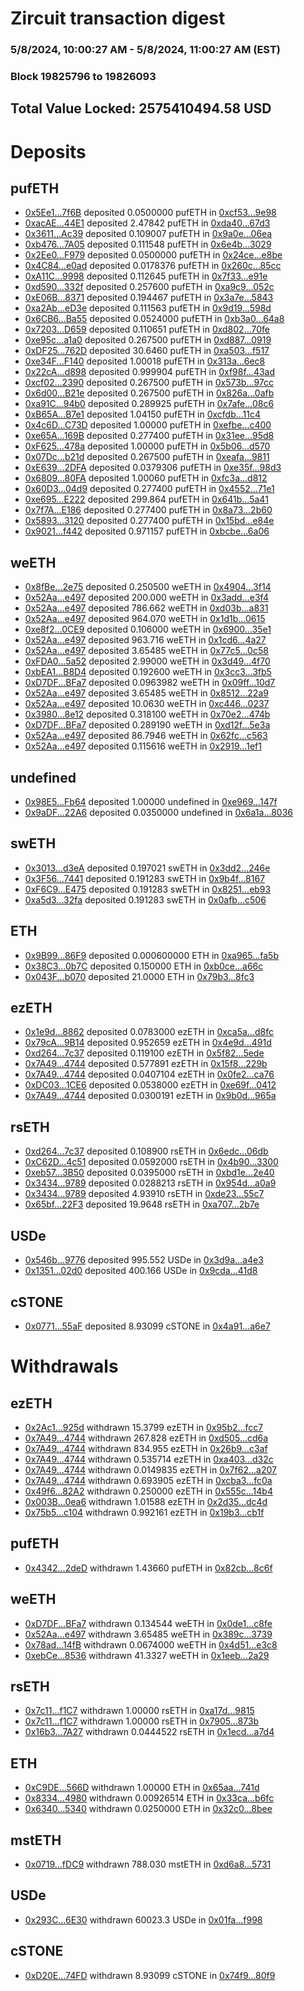 # Zircuit transaction digest
### 5/8/2024, 10:00:27 AM - 5/8/2024, 11:00:27 AM (EST)
### Block 19825796 to 19826093

## Total Value Locked: 2575410494.58 USD

# Deposits
## pufETH
- [0x5Ee1...7f6B](https://etherscan.io/address/0x5Ee14FD519fecBbC603dA628fae852C1DBd27f6B) deposited 0.0500000 pufETH in [0xcf53...9e98](https://etherscan.io/tx/0x5Ee14FD519fecBbC603dA628fae852C1DBd27f6B)
- [0xacAE...44E1](https://etherscan.io/address/0xacAE6c8961d72e013fe1ab85182dE62c487844E1) deposited 2.47842 pufETH in [0xda40...67d3](https://etherscan.io/tx/0xacAE6c8961d72e013fe1ab85182dE62c487844E1)
- [0x3611...Ac39](https://etherscan.io/address/0x36112Ab2274fa95C1938A9E3DA8944a5a4f4Ac39) deposited 0.109007 pufETH in [0x9a0e...06ea](https://etherscan.io/tx/0x36112Ab2274fa95C1938A9E3DA8944a5a4f4Ac39)
- [0xb476...7A05](https://etherscan.io/address/0xb4762488A9ABc78D29C28a1D3020cc478CDB7A05) deposited 0.111548 pufETH in [0x6e4b...3029](https://etherscan.io/tx/0xb4762488A9ABc78D29C28a1D3020cc478CDB7A05)
- [0x2Ee0...F979](https://etherscan.io/address/0x2Ee02812Daa35F772405Ca47EEa14D8C1099F979) deposited 0.0500000 pufETH in [0x24ce...e8be](https://etherscan.io/tx/0x2Ee02812Daa35F772405Ca47EEa14D8C1099F979)
- [0x4C84...e0ad](https://etherscan.io/address/0x4C847c613be7a1834e75981F970E041156AEe0ad) deposited 0.0178376 pufETH in [0x260c...85cc](https://etherscan.io/tx/0x4C847c613be7a1834e75981F970E041156AEe0ad)
- [0xA11C...9998](https://etherscan.io/address/0xA11C5fAaF4Dc6E559E039aDf4422e1C9Cfd59998) deposited 0.112645 pufETH in [0x7f33...e91e](https://etherscan.io/tx/0xA11C5fAaF4Dc6E559E039aDf4422e1C9Cfd59998)
- [0xd590...332f](https://etherscan.io/address/0xd59056052D109f32CBb3cE5F937e22A19eB8332f) deposited 0.257600 pufETH in [0xa9c9...052c](https://etherscan.io/tx/0xd59056052D109f32CBb3cE5F937e22A19eB8332f)
- [0xE06B...8371](https://etherscan.io/address/0xE06B33aAcF760E52a8b837f7AdDEF7519A8b8371) deposited 0.194467 pufETH in [0x3a7e...5843](https://etherscan.io/tx/0xE06B33aAcF760E52a8b837f7AdDEF7519A8b8371)
- [0xa2Ab...eD3e](https://etherscan.io/address/0xa2Ab4a421e5CB267939840Cb804b25fbfA08eD3e) deposited 0.111563 pufETH in [0x9d19...598d](https://etherscan.io/tx/0xa2Ab4a421e5CB267939840Cb804b25fbfA08eD3e)
- [0x6CB6...Ba55](https://etherscan.io/address/0x6CB6261C731D7d879A209219bF7281605aafBa55) deposited 0.0524000 pufETH in [0xb3a0...64a8](https://etherscan.io/tx/0x6CB6261C731D7d879A209219bF7281605aafBa55)
- [0x7203...D659](https://etherscan.io/address/0x7203BE8F855f820AbBd0008cDfe99F20D8fFD659) deposited 0.110651 pufETH in [0xd802...70fe](https://etherscan.io/tx/0x7203BE8F855f820AbBd0008cDfe99F20D8fFD659)
- [0xe95c...a1a0](https://etherscan.io/address/0xe95cB43B2BaF136969097aB9aD3654e9ef6fa1a0) deposited 0.267500 pufETH in [0xd887...0919](https://etherscan.io/tx/0xe95cB43B2BaF136969097aB9aD3654e9ef6fa1a0)
- [0xDF25...762D](https://etherscan.io/address/0xDF25Bf99ca43df527093588A6FA2AeE7D484762D) deposited 30.6460 pufETH in [0xa503...f517](https://etherscan.io/tx/0xDF25Bf99ca43df527093588A6FA2AeE7D484762D)
- [0xe34F...F140](https://etherscan.io/address/0xe34F5656D9070Ad61990748B2A27769E3165F140) deposited 1.00018 pufETH in [0x313a...6ec8](https://etherscan.io/tx/0xe34F5656D9070Ad61990748B2A27769E3165F140)
- [0x22cA...d898](https://etherscan.io/address/0x22cA88BAD803bfD33011f6b3eFa6E1BEcD86d898) deposited 0.999904 pufETH in [0xf98f...43ad](https://etherscan.io/tx/0x22cA88BAD803bfD33011f6b3eFa6E1BEcD86d898)
- [0xcf02...2390](https://etherscan.io/address/0xcf029830CF361E4C92f8aE2c049b4188196e2390) deposited 0.267500 pufETH in [0x573b...97cc](https://etherscan.io/tx/0xcf029830CF361E4C92f8aE2c049b4188196e2390)
- [0x6d00...B21e](https://etherscan.io/address/0x6d000D8861Fc1A5DB5c330f145D0CF2dbf86B21e) deposited 0.267500 pufETH in [0x826a...0afb](https://etherscan.io/tx/0x6d000D8861Fc1A5DB5c330f145D0CF2dbf86B21e)
- [0xa91C...94b0](https://etherscan.io/address/0xa91CA713EFB16824297922ba00499490f6DF94b0) deposited 0.289925 pufETH in [0x7afe...08c6](https://etherscan.io/tx/0xa91CA713EFB16824297922ba00499490f6DF94b0)
- [0xB65A...B7e1](https://etherscan.io/address/0xB65A1b1739801Ed38116655594C6ff0420F7B7e1) deposited 1.04150 pufETH in [0xcfdb...11c4](https://etherscan.io/tx/0xB65A1b1739801Ed38116655594C6ff0420F7B7e1)
- [0x4c6D...C73D](https://etherscan.io/address/0x4c6D6207527Fcd75521a35519371c56A3841C73D) deposited 1.00000 pufETH in [0xefbe...c400](https://etherscan.io/tx/0x4c6D6207527Fcd75521a35519371c56A3841C73D)
- [0xe65A...169B](https://etherscan.io/address/0xe65A78060AaBe00dD186b8d881fdd6eDa883169B) deposited 0.277400 pufETH in [0x31ee...95d8](https://etherscan.io/tx/0xe65A78060AaBe00dD186b8d881fdd6eDa883169B)
- [0xF625...478a](https://etherscan.io/address/0xF625DCa051B5AE56f684C072c09969C9Aa91478a) deposited 1.00000 pufETH in [0x5b06...d570](https://etherscan.io/tx/0xF625DCa051B5AE56f684C072c09969C9Aa91478a)
- [0x07Dc...b21d](https://etherscan.io/address/0x07Dc2891FE8db56080f893030f88144b5bBCb21d) deposited 0.267500 pufETH in [0xeafa...9811](https://etherscan.io/tx/0x07Dc2891FE8db56080f893030f88144b5bBCb21d)
- [0xE639...2DFA](https://etherscan.io/address/0xE63900Fc21258EB5559CBd1A6F89915f41E82DFA) deposited 0.0379306 pufETH in [0xe35f...98d3](https://etherscan.io/tx/0xE63900Fc21258EB5559CBd1A6F89915f41E82DFA)
- [0x6809...80FA](https://etherscan.io/address/0x6809dd8b3BaF530BCFC712813e94B667d9Ca80FA) deposited 1.00060 pufETH in [0xfc3a...d812](https://etherscan.io/tx/0x6809dd8b3BaF530BCFC712813e94B667d9Ca80FA)
- [0x60D3...04d9](https://etherscan.io/address/0x60D3E88BA3C13Cc87bc022f3a43E341f472304d9) deposited 0.277400 pufETH in [0x4552...71e1](https://etherscan.io/tx/0x60D3E88BA3C13Cc87bc022f3a43E341f472304d9)
- [0xe695...E222](https://etherscan.io/address/0xe6957D9b493b2f2634c8898AC09dc14Cb24BE222) deposited 299.864 pufETH in [0x641b...5a41](https://etherscan.io/tx/0xe6957D9b493b2f2634c8898AC09dc14Cb24BE222)
- [0x7f7A...E186](https://etherscan.io/address/0x7f7A970b33752cbDEdE7912B58C5F88e2223E186) deposited 0.277400 pufETH in [0x8a73...2b60](https://etherscan.io/tx/0x7f7A970b33752cbDEdE7912B58C5F88e2223E186)
- [0x5893...3120](https://etherscan.io/address/0x58930D5a2eA2330b8978d125D76D9f82BE033120) deposited 0.277400 pufETH in [0x15bd...e84e](https://etherscan.io/tx/0x58930D5a2eA2330b8978d125D76D9f82BE033120)
- [0x9021...f442](https://etherscan.io/address/0x90212ce15f36A631DD53C0AFB6d607E3C501f442) deposited 0.971157 pufETH in [0xbcbe...6a06](https://etherscan.io/tx/0x90212ce15f36A631DD53C0AFB6d607E3C501f442)
## weETH
- [0x8fBe...2e75](https://etherscan.io/address/0x8fBe4031141Eaf6280D36d515335E4D450452e75) deposited 0.250500 weETH in [0x4904...3f14](https://etherscan.io/tx/0x8fBe4031141Eaf6280D36d515335E4D450452e75)
- [0x52Aa...e497](https://etherscan.io/address/0x52Aa899454998Be5b000Ad077a46Bbe360F4e497) deposited 200.000 weETH in [0x3add...e3f4](https://etherscan.io/tx/0x52Aa899454998Be5b000Ad077a46Bbe360F4e497)
- [0x52Aa...e497](https://etherscan.io/address/0x52Aa899454998Be5b000Ad077a46Bbe360F4e497) deposited 786.662 weETH in [0xd03b...a831](https://etherscan.io/tx/0x52Aa899454998Be5b000Ad077a46Bbe360F4e497)
- [0x52Aa...e497](https://etherscan.io/address/0x52Aa899454998Be5b000Ad077a46Bbe360F4e497) deposited 964.070 weETH in [0x1d1b...0615](https://etherscan.io/tx/0x52Aa899454998Be5b000Ad077a46Bbe360F4e497)
- [0xe8f2...0CE9](https://etherscan.io/address/0xe8f24002e23125c741f11253585A627877e50CE9) deposited 0.106000 weETH in [0x6900...35e1](https://etherscan.io/tx/0xe8f24002e23125c741f11253585A627877e50CE9)
- [0x52Aa...e497](https://etherscan.io/address/0x52Aa899454998Be5b000Ad077a46Bbe360F4e497) deposited 963.716 weETH in [0x1cd6...4a27](https://etherscan.io/tx/0x52Aa899454998Be5b000Ad077a46Bbe360F4e497)
- [0x52Aa...e497](https://etherscan.io/address/0x52Aa899454998Be5b000Ad077a46Bbe360F4e497) deposited 3.65485 weETH in [0x77c5...0c58](https://etherscan.io/tx/0x52Aa899454998Be5b000Ad077a46Bbe360F4e497)
- [0xFDA0...5a52](https://etherscan.io/address/0xFDA01D4FdE9F9fC1d63ec0B8DE66bc9C50055a52) deposited 2.99000 weETH in [0x3d49...4f70](https://etherscan.io/tx/0xFDA01D4FdE9F9fC1d63ec0B8DE66bc9C50055a52)
- [0xbEA1...B8D4](https://etherscan.io/address/0xbEA192a9F11c469C7Fc70107A3f4E4711cB9B8D4) deposited 0.192600 weETH in [0x3cc3...3fb5](https://etherscan.io/tx/0xbEA192a9F11c469C7Fc70107A3f4E4711cB9B8D4)
- [0xD7DF...BFa7](https://etherscan.io/address/0xD7DF7E085214743530afF339aFC420c7c720BFa7) deposited 0.0963982 weETH in [0x09ff...10d7](https://etherscan.io/tx/0xD7DF7E085214743530afF339aFC420c7c720BFa7)
- [0x52Aa...e497](https://etherscan.io/address/0x52Aa899454998Be5b000Ad077a46Bbe360F4e497) deposited 3.65485 weETH in [0x8512...22a9](https://etherscan.io/tx/0x52Aa899454998Be5b000Ad077a46Bbe360F4e497)
- [0x52Aa...e497](https://etherscan.io/address/0x52Aa899454998Be5b000Ad077a46Bbe360F4e497) deposited 10.0630 weETH in [0xc446...0237](https://etherscan.io/tx/0x52Aa899454998Be5b000Ad077a46Bbe360F4e497)
- [0x3980...8e12](https://etherscan.io/address/0x398008A4Ee0232f4433c95fba296F77F2F9b8e12) deposited 0.318100 weETH in [0x70e2...474b](https://etherscan.io/tx/0x398008A4Ee0232f4433c95fba296F77F2F9b8e12)
- [0xD7DF...BFa7](https://etherscan.io/address/0xD7DF7E085214743530afF339aFC420c7c720BFa7) deposited 0.289190 weETH in [0xd12f...5e3a](https://etherscan.io/tx/0xD7DF7E085214743530afF339aFC420c7c720BFa7)
- [0x52Aa...e497](https://etherscan.io/address/0x52Aa899454998Be5b000Ad077a46Bbe360F4e497) deposited 86.7946 weETH in [0x62fc...c563](https://etherscan.io/tx/0x52Aa899454998Be5b000Ad077a46Bbe360F4e497)
- [0x52Aa...e497](https://etherscan.io/address/0x52Aa899454998Be5b000Ad077a46Bbe360F4e497) deposited 0.115616 weETH in [0x2919...1ef1](https://etherscan.io/tx/0x52Aa899454998Be5b000Ad077a46Bbe360F4e497)
## undefined
- [0x98E5...Fb64](https://etherscan.io/address/0x98E59fCAFA8ed5A288A74D03D144d3FB42ADFb64) deposited 1.00000 undefined in [0xe969...147f](https://etherscan.io/tx/0x98E59fCAFA8ed5A288A74D03D144d3FB42ADFb64)
- [0x9aDF...22A6](https://etherscan.io/address/0x9aDF374D41dB20e1122D596f6B3d0688bc5322A6) deposited 0.0350000 undefined in [0x6a1a...8036](https://etherscan.io/tx/0x9aDF374D41dB20e1122D596f6B3d0688bc5322A6)
## swETH
- [0x3013...d3eA](https://etherscan.io/address/0x301309D481A8C95EFC681DCB830560606178d3eA) deposited 0.197021 swETH in [0x3dd2...246e](https://etherscan.io/tx/0x301309D481A8C95EFC681DCB830560606178d3eA)
- [0x3F56...7441](https://etherscan.io/address/0x3F56B217507E273b34766861A195a995a3097441) deposited 0.191283 swETH in [0x9b4f...8167](https://etherscan.io/tx/0x3F56B217507E273b34766861A195a995a3097441)
- [0xF6C9...E475](https://etherscan.io/address/0xF6C99Ae0f49Ae5Bb177dF0ed1aB526EE8f10E475) deposited 0.191283 swETH in [0x8251...eb93](https://etherscan.io/tx/0xF6C99Ae0f49Ae5Bb177dF0ed1aB526EE8f10E475)
- [0xa5d3...32fa](https://etherscan.io/address/0xa5d31B48271EB09F59f2E789791d074A373e32fa) deposited 0.191283 swETH in [0x0afb...c506](https://etherscan.io/tx/0xa5d31B48271EB09F59f2E789791d074A373e32fa)
## ETH
- [0x9B99...86F9](https://etherscan.io/address/0x9B997a81e89204055e8F31901d2442F0256886F9) deposited 0.000600000 ETH in [0xa965...fa5b](https://etherscan.io/tx/0x9B997a81e89204055e8F31901d2442F0256886F9)
- [0x38C3...0b7C](https://etherscan.io/address/0x38C305EE61C4f7dC48da494fB9280762319B0b7C) deposited 0.150000 ETH in [0xb0ce...a66c](https://etherscan.io/tx/0x38C305EE61C4f7dC48da494fB9280762319B0b7C)
- [0x043F...b070](https://etherscan.io/address/0x043F8AbB92762D71908Fd6b65384C4BCBCbAb070) deposited 21.0000 ETH in [0x79b3...8fc3](https://etherscan.io/tx/0x043F8AbB92762D71908Fd6b65384C4BCBCbAb070)
## ezETH
- [0x1e9d...8862](https://etherscan.io/address/0x1e9dEd97435e235FA9e32E4Ca3c8FBBdfEbf8862) deposited 0.0783000 ezETH in [0xca5a...d8fc](https://etherscan.io/tx/0x1e9dEd97435e235FA9e32E4Ca3c8FBBdfEbf8862)
- [0x79cA...9B14](https://etherscan.io/address/0x79cA2bc57464A866724E773813bbdf9BE0249B14) deposited 0.952659 ezETH in [0x4e9d...491d](https://etherscan.io/tx/0x79cA2bc57464A866724E773813bbdf9BE0249B14)
- [0xd264...7c37](https://etherscan.io/address/0xd264Fc4bDca91244d332019CB2B52145b2107c37) deposited 0.119100 ezETH in [0x5f82...5ede](https://etherscan.io/tx/0xd264Fc4bDca91244d332019CB2B52145b2107c37)
- [0x7A49...4744](https://etherscan.io/address/0x7A493Be5c2ce014cD049Bf178a1ac0Db1B434744) deposited 0.577891 ezETH in [0x15f8...229b](https://etherscan.io/tx/0x7A493Be5c2ce014cD049Bf178a1ac0Db1B434744)
- [0x7A49...4744](https://etherscan.io/address/0x7A493Be5c2ce014cD049Bf178a1ac0Db1B434744) deposited 0.0407104 ezETH in [0x0fe2...ca76](https://etherscan.io/tx/0x7A493Be5c2ce014cD049Bf178a1ac0Db1B434744)
- [0xDC03...1CE6](https://etherscan.io/address/0xDC030061BECE301104A670ADd49fB50483CD1CE6) deposited 0.0538000 ezETH in [0xe69f...0412](https://etherscan.io/tx/0xDC030061BECE301104A670ADd49fB50483CD1CE6)
- [0x7A49...4744](https://etherscan.io/address/0x7A493Be5c2ce014cD049Bf178a1ac0Db1B434744) deposited 0.0300191 ezETH in [0x9b0d...965a](https://etherscan.io/tx/0x7A493Be5c2ce014cD049Bf178a1ac0Db1B434744)
## rsETH
- [0xd264...7c37](https://etherscan.io/address/0xd264Fc4bDca91244d332019CB2B52145b2107c37) deposited 0.108900 rsETH in [0x6edc...06db](https://etherscan.io/tx/0xd264Fc4bDca91244d332019CB2B52145b2107c37)
- [0xC62D...4c51](https://etherscan.io/address/0xC62D565b23503D043434AD6bb5B886B30C954c51) deposited 0.0592000 rsETH in [0x4b90...3300](https://etherscan.io/tx/0xC62D565b23503D043434AD6bb5B886B30C954c51)
- [0xeb57...3B50](https://etherscan.io/address/0xeb57C87d97cfD69b069D6e11c0595132b1283B50) deposited 0.0395000 rsETH in [0xbd1e...2e40](https://etherscan.io/tx/0xeb57C87d97cfD69b069D6e11c0595132b1283B50)
- [0x3434...9789](https://etherscan.io/address/0x34349c5569e7B846c3558961552D2202760A9789) deposited 0.0288213 rsETH in [0x954d...a0a9](https://etherscan.io/tx/0x34349c5569e7B846c3558961552D2202760A9789)
- [0x3434...9789](https://etherscan.io/address/0x34349c5569e7B846c3558961552D2202760A9789) deposited 4.93910 rsETH in [0xde23...55c7](https://etherscan.io/tx/0x34349c5569e7B846c3558961552D2202760A9789)
- [0x65bf...22F3](https://etherscan.io/address/0x65bf2419273213640B6269d40d1C41c553DF22F3) deposited 19.9648 rsETH in [0xa707...2b7e](https://etherscan.io/tx/0x65bf2419273213640B6269d40d1C41c553DF22F3)
## USDe
- [0x546b...9776](https://etherscan.io/address/0x546b4ba5da44630266F02C4705FCfca124fe9776) deposited 995.552 USDe in [0x3d9a...a4e3](https://etherscan.io/tx/0x546b4ba5da44630266F02C4705FCfca124fe9776)
- [0x1351...02d0](https://etherscan.io/address/0x1351ce6778cCD8e34Fc77290bCBcdaA8059702d0) deposited 400.166 USDe in [0x9cda...41d8](https://etherscan.io/tx/0x1351ce6778cCD8e34Fc77290bCBcdaA8059702d0)
## cSTONE
- [0x0771...55aF](https://etherscan.io/address/0x077117BaFc296AAEF0C800E69ddAe208C05A55aF) deposited 8.93099 cSTONE in [0x4a91...a6e7](https://etherscan.io/tx/0x077117BaFc296AAEF0C800E69ddAe208C05A55aF)
# Withdrawals
## ezETH
- [0x2Ac1...925d](https://etherscan.io/address/0x2Ac1b2Ab976C93fEa6D03A46F0150eA127d3925d) withdrawn 15.3799 ezETH in [0x95b2...fcc7](https://etherscan.io/tx/0x2Ac1b2Ab976C93fEa6D03A46F0150eA127d3925d)
- [0x7A49...4744](https://etherscan.io/address/0x7A493Be5c2ce014cD049Bf178a1ac0Db1B434744) withdrawn 267.828 ezETH in [0xd505...cd6a](https://etherscan.io/tx/0x7A493Be5c2ce014cD049Bf178a1ac0Db1B434744)
- [0x7A49...4744](https://etherscan.io/address/0x7A493Be5c2ce014cD049Bf178a1ac0Db1B434744) withdrawn 834.955 ezETH in [0x26b9...c3af](https://etherscan.io/tx/0x7A493Be5c2ce014cD049Bf178a1ac0Db1B434744)
- [0x7A49...4744](https://etherscan.io/address/0x7A493Be5c2ce014cD049Bf178a1ac0Db1B434744) withdrawn 0.535714 ezETH in [0xa403...d32c](https://etherscan.io/tx/0x7A493Be5c2ce014cD049Bf178a1ac0Db1B434744)
- [0x7A49...4744](https://etherscan.io/address/0x7A493Be5c2ce014cD049Bf178a1ac0Db1B434744) withdrawn 0.0149835 ezETH in [0x7f62...a207](https://etherscan.io/tx/0x7A493Be5c2ce014cD049Bf178a1ac0Db1B434744)
- [0x7A49...4744](https://etherscan.io/address/0x7A493Be5c2ce014cD049Bf178a1ac0Db1B434744) withdrawn 0.693905 ezETH in [0xcba3...fc0a](https://etherscan.io/tx/0x7A493Be5c2ce014cD049Bf178a1ac0Db1B434744)
- [0x49f6...82A2](https://etherscan.io/address/0x49f65916e05Fd9C28c49664d19F8647B915A82A2) withdrawn 0.250000 ezETH in [0x555c...14b4](https://etherscan.io/tx/0x49f65916e05Fd9C28c49664d19F8647B915A82A2)
- [0x003B...0ea6](https://etherscan.io/address/0x003Be3F2b782c228e99c1f5d264f567026a00ea6) withdrawn 1.01588 ezETH in [0x2d35...dc4d](https://etherscan.io/tx/0x003Be3F2b782c228e99c1f5d264f567026a00ea6)
- [0x75b5...c104](https://etherscan.io/address/0x75b5334741aa4dEAf362DEC0ddff2b284812c104) withdrawn 0.992161 ezETH in [0x19b3...cb1f](https://etherscan.io/tx/0x75b5334741aa4dEAf362DEC0ddff2b284812c104)
## pufETH
- [0x4342...2deD](https://etherscan.io/address/0x4342fb98e5187985EE84C6573f62785B997C2deD) withdrawn 1.43660 pufETH in [0x82cb...8c6f](https://etherscan.io/tx/0x4342fb98e5187985EE84C6573f62785B997C2deD)
## weETH
- [0xD7DF...BFa7](https://etherscan.io/address/0xD7DF7E085214743530afF339aFC420c7c720BFa7) withdrawn 0.134544 weETH in [0x0de1...c8fe](https://etherscan.io/tx/0xD7DF7E085214743530afF339aFC420c7c720BFa7)
- [0x52Aa...e497](https://etherscan.io/address/0x52Aa899454998Be5b000Ad077a46Bbe360F4e497) withdrawn 3.65485 weETH in [0x389c...3739](https://etherscan.io/tx/0x52Aa899454998Be5b000Ad077a46Bbe360F4e497)
- [0x78ad...14fB](https://etherscan.io/address/0x78adb500E90aC49d46C6877Db413879BCcbE14fB) withdrawn 0.0674000 weETH in [0x4d51...e3c8](https://etherscan.io/tx/0x78adb500E90aC49d46C6877Db413879BCcbE14fB)
- [0xebCe...8536](https://etherscan.io/address/0xebCe320f4aBE50E5458Bc11179A50e0eb0078536) withdrawn 41.3327 weETH in [0x1eeb...2a29](https://etherscan.io/tx/0xebCe320f4aBE50E5458Bc11179A50e0eb0078536)
## rsETH
- [0x7c11...f1C7](https://etherscan.io/address/0x7c1124184c6F0952e5fB4ACd1246aD1197BFf1C7) withdrawn 1.00000 rsETH in [0xa17d...9815](https://etherscan.io/tx/0x7c1124184c6F0952e5fB4ACd1246aD1197BFf1C7)
- [0x7c11...f1C7](https://etherscan.io/address/0x7c1124184c6F0952e5fB4ACd1246aD1197BFf1C7) withdrawn 1.00000 rsETH in [0x7905...873b](https://etherscan.io/tx/0x7c1124184c6F0952e5fB4ACd1246aD1197BFf1C7)
- [0x16b3...7A27](https://etherscan.io/address/0x16b351E397a438eD065f8a67E59e56C1f99d7A27) withdrawn 0.0444522 rsETH in [0x1ecd...a7d4](https://etherscan.io/tx/0x16b351E397a438eD065f8a67E59e56C1f99d7A27)
## ETH
- [0xC9DE...566D](https://etherscan.io/address/0xC9DE83A003d95B00Dc7D2FC463D0ecEcf56c566D) withdrawn 1.00000 ETH in [0x65aa...741d](https://etherscan.io/tx/0xC9DE83A003d95B00Dc7D2FC463D0ecEcf56c566D)
- [0x8334...4980](https://etherscan.io/address/0x8334BFFEfC79b3194b0f088AD498193953B94980) withdrawn 0.00926514 ETH in [0x33ca...b6fc](https://etherscan.io/tx/0x8334BFFEfC79b3194b0f088AD498193953B94980)
- [0x6340...5340](https://etherscan.io/address/0x634040996C58c029E6D6CaF596c4316fA8545340) withdrawn 0.0250000 ETH in [0x32c0...8bee](https://etherscan.io/tx/0x634040996C58c029E6D6CaF596c4316fA8545340)
## mstETH
- [0x0719...fDC9](https://etherscan.io/address/0x071943221C8c62b36bE12d679A8b93b8eDA3fDC9) withdrawn 788.030 mstETH in [0xd6a8...5731](https://etherscan.io/tx/0x071943221C8c62b36bE12d679A8b93b8eDA3fDC9)
## USDe
- [0x293C...6E30](https://etherscan.io/address/0x293C6937D8D82e05B01335F7B33FBA0c8e256E30) withdrawn 60023.3 USDe in [0x01fa...f998](https://etherscan.io/tx/0x293C6937D8D82e05B01335F7B33FBA0c8e256E30)
## cSTONE
- [0xD20E...74FD](https://etherscan.io/address/0xD20E49F60742c14d27FD2dEE8251b1a7515974FD) withdrawn 8.93099 cSTONE in [0x74f9...80f9](https://etherscan.io/tx/0xD20E49F60742c14d27FD2dEE8251b1a7515974FD)
